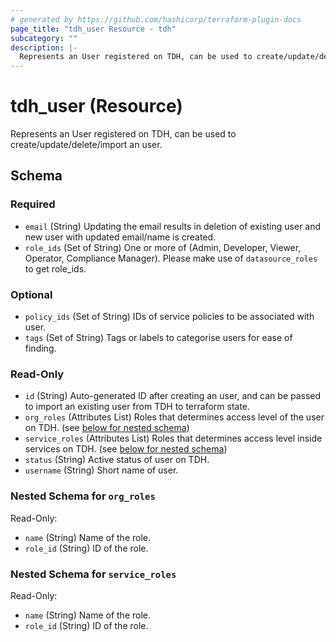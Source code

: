 ```yaml
---
# generated by https://github.com/hashicorp/terraform-plugin-docs
page_title: "tdh_user Resource - tdh"
subcategory: ""
description: |-
  Represents an User registered on TDH, can be used to create/update/delete/import an user.
---
```


# tdh_user (Resource)

Represents an User registered on TDH, can be used to create/update/delete/import an user.



<!-- schema generated by tfplugindocs -->
## Schema

### Required

- `email` (String) Updating the email results in deletion of existing user and new user with updated email/name is created.
- `role_ids` (Set of String) One or more of (Admin, Developer, Viewer, Operator, Compliance Manager). Please make use of `datasource_roles` to get role_ids.

### Optional

- `policy_ids` (Set of String) IDs of service policies to be associated with user.
- `tags` (Set of String) Tags or labels to categorise users for ease of finding.

### Read-Only

- `id` (String) Auto-generated ID after creating an user, and can be passed to import an existing user from TDH to terraform state.
- `org_roles` (Attributes List) Roles that determines access level of the user on TDH. (see [below for nested schema](#nestedatt--org_roles))
- `service_roles` (Attributes List) Roles that determines access level inside services on TDH. (see [below for nested schema](#nestedatt--service_roles))
- `status` (String) Active status of user on TDH.
- `username` (String) Short name of user.

<a id="nestedatt--org_roles"></a>
### Nested Schema for `org_roles`

Read-Only:

- `name` (String) Name of the role.
- `role_id` (String) ID of the role.


<a id="nestedatt--service_roles"></a>
### Nested Schema for `service_roles`

Read-Only:

- `name` (String) Name of the role.
- `role_id` (String) ID of the role.


